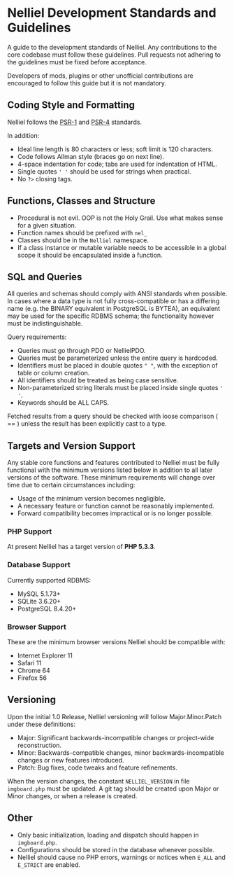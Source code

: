 # Nelliel Development Standards and Guidelines #

A guide to the development standards of Nelliel. Any contributions to the core codebase must follow these guidelines. Pull requests not adhering to the guidelines must be fixed before acceptance.
 
Developers of mods, plugins or other unofficial contributions are encouraged to follow this guide but it is not mandatory.

## Coding Style and Formatting ##
Nelliel follows the [PSR-1](http://www.php-fig.org/psr/psr-1/) and [PSR-4](http://www.php-fig.org/psr/psr-4/) standards.

In addition:
 - Ideal line length is 80 characters or less; soft limit is 120 characters.
 - Code follows Allman style (braces go on next line).
 - 4-space indentation for code; tabs are used for indentation of HTML.
 - Single quotes `' '` should be used for strings when practical.
 - No `?>` closing tags.

## Functions, Classes and Structure ##
 - Procedural is not evil. OOP is not the Holy Grail. Use what makes sense for a given situation.
 - Function names should be prefixed with `nel_`
 - Classes should be in the `Nelliel` namespace.
 - If a class instance or mutable variable needs to be accessible in a global scope it should be encapsulated inside a function.
 
## SQL and Queries ##
All queries and schemas should comply with ANSI standards when possible. In cases where a data type is not fully cross-compatible or has a differing name (e.g. the BINARY equivalent in PostgreSQL is BYTEA), an equivalent may be used for the specific RDBMS schema; the functionality however must be indistinguishable.

Query requirements:
 - Queries must go through PDO or NellielPDO.
 - Queries must be parameterized unless the entire query is hardcoded.
 - Identifiers must be placed in double quotes `" "`, with the exception of table or column creation.
 - All identifiers should be treated as being case sensitive.
 - Non-parameterized string literals must be placed inside single quotes `' '`.
 - Keywords should be ALL CAPS.

Fetched results from a query should be checked with loose comparison ( == ) unless the result has been explicitly cast to a type.
 
## Targets and Version Support ##
Any stable core functions and features contributed to Nelliel must be fully functional with the minimum versions listed below in addition to all later versions of the software. These minimum requirements will change over time due to certain circumstances including:
 - Usage of the minimum version becomes negligible.
 - A necessary feature or function cannot be reasonably implemented.
 - Forward compatibility becomes impractical or is no longer possible.

### PHP Support ###
At present Nelliel has a target version of **PHP 5.3.3**.

### Database Support ###
Currently supported RDBMS:
 - MySQL 5.1.73+
 - SQLite 3.6.20+
 - PostgreSQL 8.4.20+

### Browser Support ###
These are the minimum browser versions Nelliel should be compatible with:
 - Internet Explorer 11
 - Safari 11
 - Chrome 64
 - Firefox 56

## Versioning ##
Upon the initial 1.0 Release, Nelliel versioning will follow Major.Minor.Patch under these definitions:
 - Major: Significant backwards-incompatible changes or project-wide reconstruction.
 - Minor: Backwards-compatible changes, minor backwards-incompatible changes or new features introduced.
 - Patch: Bug fixes, code tweaks and feature refinements.

When the version changes, the constant `NELLIEL_VERSION` in file `imgboard.php` must be updated. A git tag should be created upon Major or Minor changes, or when a release is created.
 
## Other ##
 - Only basic initialization, loading and dispatch should happen in `imgboard.php`.
 - Configurations should be stored in the database whenever possible.
 - Nelliel should cause no PHP errors, warnings or notices when `E_ALL` and `E_STRICT` are enabled.